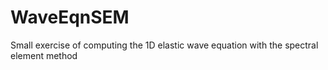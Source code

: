 # WaveEqnSEM
Small exercise of computing the 1D elastic wave equation with the spectral element method
